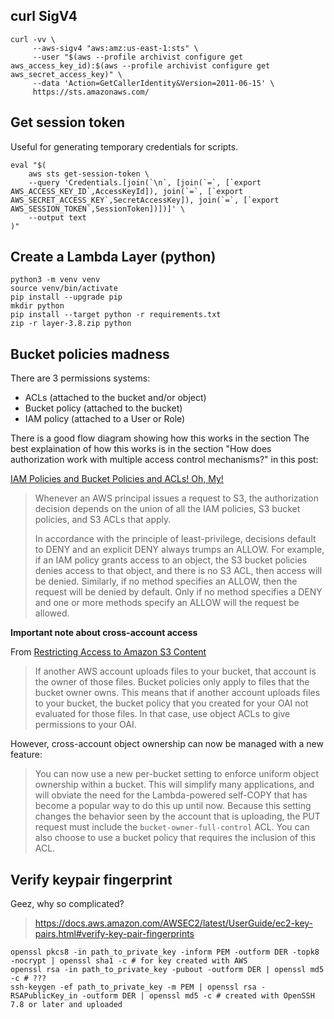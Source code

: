 curl SigV4
----------

    curl -vv \
         --aws-sigv4 "aws:amz:us-east-1:sts" \
         --user "$(aws --profile archivist configure get aws_access_key_id):$(aws --profile archivist configure get aws_secret_access_key)" \
         --data 'Action=GetCallerIdentity&Version=2011-06-15' \
         https://sts.amazonaws.com/


Get session token
-----------------

Useful for generating temporary credentials for scripts.

    eval "$(
        aws sts get-session-token \
        --query 'Credentials.[join(`\n`, [join(`=`, [`export AWS_ACCESS_KEY_ID`,AccessKeyId]), join(`=`, [`export AWS_SECRET_ACCESS_KEY`,SecretAccessKey]), join(`=`, [`export AWS_SESSION_TOKEN`,SessionToken])])]' \
        --output text
    )"


Create a Lambda Layer (python)
-------------------------------

    python3 -m venv venv
    source venv/bin/activate
    pip install --upgrade pip
    mkdir python
    pip install --target python -r requirements.txt
    zip -r layer-3.8.zip python


Bucket policies madness
-----------------------

There are 3 permissions systems:

- ACLs (attached to the bucket and/or object)
- Bucket policy (attached to the bucket)
- IAM policy (attached to a User or Role)

There is a good flow diagram showing how this works in the section
The best explaination of how this works is in the section "How does
authorization work with multiple access control mechanisms?" in this post:

[IAM Policies and Bucket Policies and ACLs! Oh, My!][1]

> Whenever an AWS principal issues a request to S3, the authorization decision
> depends on the union of all the IAM policies, S3 bucket policies, and S3 ACLs
> that apply.
>
> In accordance with the principle of least-privilege, decisions default to
> DENY and an explicit DENY always trumps an ALLOW. For example, if an IAM
> policy grants access to an object, the S3 bucket policies denies access to
> that object, and there is no S3 ACL, then access will be denied. Similarly,
> if no method specifies an ALLOW, then the request will be denied by default.
> Only if no method specifies a DENY and one or more methods specify an ALLOW
> will the request be allowed.

**Important note about cross-account access**

From [Restricting Access to Amazon S3 Content][2]

> If another AWS account uploads files to your bucket, that account is the
> owner of those files. Bucket policies only apply to files that the bucket
> owner owns. This means that if another account uploads files to your bucket,
> the bucket policy that you created for your OAI not evaluated for those
> files. In that case, use object ACLs to give permissions to your OAI.

However, cross-account object ownership can now be managed with a new feature:

> You can now use a new per-bucket setting to enforce uniform object ownership
> within a bucket. This will simplify many applications, and will obviate the 
> need for the Lambda-powered self-COPY that has become a popular way to do this
> up until now. Because this setting changes the behavior seen by the account
> that is uploading, the PUT request must include the `bucket-owner-full-control`
> ACL. You can also choose to use a bucket policy that requires the inclusion of
> this ACL.

Verify keypair fingerprint
--------------------------

Geez, why so complicated?

> https://docs.aws.amazon.com/AWSEC2/latest/UserGuide/ec2-key-pairs.html#verify-key-pair-fingerprints

    openssl pkcs8 -in path_to_private_key -inform PEM -outform DER -topk8 -nocrypt | openssl sha1 -c # for key created with AWS
    openssl rsa -in path_to_private_key -pubout -outform DER | openssl md5 -c # ???
    ssh-keygen -ef path_to_private_key -m PEM | openssl rsa -RSAPublicKey_in -outform DER | openssl md5 -c # created with OpenSSH 7.8 or later and uploaded

[1]: https://aws.amazon.com/blogs/security/iam-policies-and-bucket-policies-and-acls-oh-my-controlling-access-to-s3-resources/
[2]: https://docs.aws.amazon.com/AmazonCloudFront/latest/DeveloperGuide/private-content-restricting-access-to-s3.html#private-content-granting-permissions-to-oai
[3]: https://aws.amazon.com/blogs/aws/amazon-s3-update-three-new-security-access-control-features/
